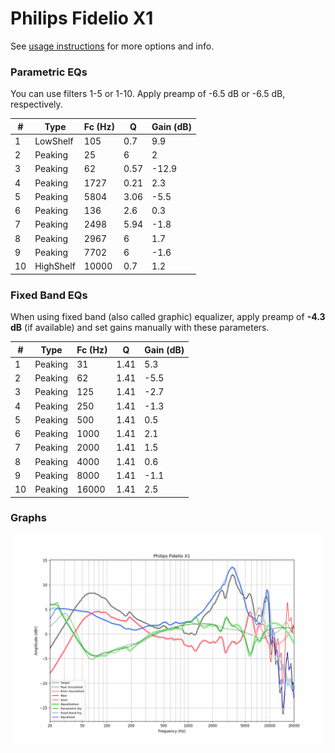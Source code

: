 # Philips Fidelio X1
See [usage instructions](https://github.com/jaakkopasanen/AutoEq#usage) for more options and info.

### Parametric EQs
You can use filters 1-5 or 1-10. Apply preamp of -6.5 dB or -6.5 dB, respectively.

|   # | Type      |   Fc (Hz) |    Q |   Gain (dB) |
|-----|-----------|-----------|------|-------------|
|   1 | LowShelf  |       105 | 0.7  |         9.9 |
|   2 | Peaking   |        25 | 6    |         2   |
|   3 | Peaking   |        62 | 0.57 |       -12.9 |
|   4 | Peaking   |      1727 | 0.21 |         2.3 |
|   5 | Peaking   |      5804 | 3.06 |        -5.5 |
|   6 | Peaking   |       136 | 2.6  |         0.3 |
|   7 | Peaking   |      2498 | 5.94 |        -1.8 |
|   8 | Peaking   |      2967 | 6    |         1.7 |
|   9 | Peaking   |      7702 | 6    |        -1.6 |
|  10 | HighShelf |     10000 | 0.7  |         1.2 |

### Fixed Band EQs
When using fixed band (also called graphic) equalizer, apply preamp of **-4.3 dB** (if available) and set gains manually with these parameters.

|   # | Type    |   Fc (Hz) |    Q |   Gain (dB) |
|-----|---------|-----------|------|-------------|
|   1 | Peaking |        31 | 1.41 |         5.3 |
|   2 | Peaking |        62 | 1.41 |        -5.5 |
|   3 | Peaking |       125 | 1.41 |        -2.7 |
|   4 | Peaking |       250 | 1.41 |        -1.3 |
|   5 | Peaking |       500 | 1.41 |         0.5 |
|   6 | Peaking |      1000 | 1.41 |         2.1 |
|   7 | Peaking |      2000 | 1.41 |         1.5 |
|   8 | Peaking |      4000 | 1.41 |         0.6 |
|   9 | Peaking |      8000 | 1.41 |        -1.1 |
|  10 | Peaking |     16000 | 1.41 |         2.5 |

### Graphs
![](./Philips%20Fidelio%20X1.png)
